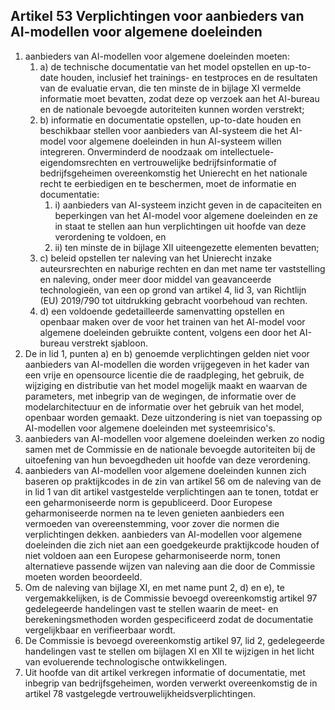 ## Artikel 53 Verplichtingen voor aanbieders van AI-modellen voor algemene doeleinden

1. aanbieders van AI-modellen voor algemene doeleinden moeten:
   1. a) de technische documentatie van het model opstellen en up-to-date houden, inclusief het trainings- en testproces en de resultaten van de evaluatie ervan, die ten minste de in bijlage XI vermelde informatie moet bevatten, zodat deze op verzoek aan het AI-bureau en de nationale bevoegde autoriteiten kunnen worden verstrekt;
   2. b) informatie en documentatie opstellen, up-to-date houden en beschikbaar stellen voor aanbieders van AI-systeem die het AI-model voor algemene doeleinden in hun AI-systeem willen integreren. Onverminderd de noodzaak om intellectuele-eigendomsrechten en vertrouwelijke bedrijfsinformatie of bedrijfsgeheimen overeenkomstig het Unierecht en het nationale recht te eerbiedigen en te beschermen, moet de informatie en documentatie:
      1. i) aanbieders van AI-systeem inzicht geven in de capaciteiten en beperkingen van het AI-model voor algemene doeleinden en ze in staat te stellen aan hun verplichtingen uit hoofde van deze verordening te voldoen, en
      2. ii) ten minste de in bijlage XII uiteengezette elementen bevatten;
   3. c) beleid opstellen ter naleving van het Unierecht inzake auteursrechten en naburige rechten en dan met name ter vaststelling en naleving, onder meer door middel van geavanceerde technologieën, van een op grond van artikel 4, lid 3, van Richtlijn (EU) 2019/790 tot uitdrukking gebracht voorbehoud van rechten.
   4. d) een voldoende gedetailleerde samenvatting opstellen en openbaar maken over de voor het trainen van het AI-model voor algemene doeleinden gebruikte content, volgens een door het AI-bureau verstrekt sjabloon.
2. De in lid 1, punten a) en b) genoemde verplichtingen gelden niet voor aanbieders van AI-modellen die worden vrijgegeven in het kader van een vrije en opensource licentie die de raadpleging, het gebruik, de wijziging en distributie van het model mogelijk maakt en waarvan de parameters, met inbegrip van de wegingen, de informatie over de modelarchitectuur en de informatie over het gebruik van het model, openbaar worden gemaakt. Deze uitzondering is niet van toepassing op AI-modellen voor algemene doeleinden met systeemrisico's.
3. aanbieders van AI-modellen voor algemene doeleinden werken zo nodig samen met de Commissie en de nationale bevoegde autoriteiten bij de uitoefening van hun bevoegdheden uit hoofde van deze verordening.
4. aanbieders van AI-modellen voor algemene doeleinden kunnen zich baseren op praktijkcodes in de zin van artikel 56 om de naleving van de in lid 1 van dit artikel vastgestelde verplichtingen aan te tonen, totdat er een geharmoniseerde norm is gepubliceerd. Door Europese geharmoniseerde normen na te leven genieten aanbieders een vermoeden van overeenstemming, voor zover die normen die verplichtingen dekken. aanbieders van AI-modellen voor algemene doeleinden die zich niet aan een goedgekeurde praktijkcode houden of niet voldoen aan een Europese geharmoniseerde norm, tonen alternatieve passende wijzen van naleving aan die door de Commissie moeten worden beoordeeld.
5. Om de naleving van bijlage XI, en met name punt 2, d) en e), te vergemakkelijken, is de Commissie bevoegd overeenkomstig artikel 97 gedelegeerde handelingen vast te stellen waarin de meet- en berekeningsmethoden worden gespecificeerd zodat de documentatie vergelijkbaar en verifieerbaar wordt.
6. De Commissie is bevoegd overeenkomstig artikel 97, lid 2, gedelegeerde handelingen vast te stellen om bijlagen XI en XII te wijzigen in het licht van evoluerende technologische ontwikkelingen.
7. Uit hoofde van dit artikel verkregen informatie of documentatie, met inbegrip van bedrijfsgeheimen, worden verwerkt overeenkomstig de in artikel 78 vastgelegde vertrouwelijkheidsverplichtingen.
